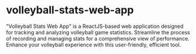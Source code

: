 # volleyball-stats-web-app
"Volleyball Stats Web App" is a ReactJS-based web application designed for tracking and analyzing volleyball game statistics. Streamline the process of recording and managing stats for a comprehensive view of performance. Enhance your volleyball experience with this user-friendly, efficient tool.
